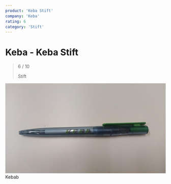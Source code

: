 ```yaml
---
product: 'Keba Stift'
company: 'Keba'
rating: 6
category: 'Stift'
---
```


# Keba - Keba Stift
>
> 6 / 10
>
> Stift

![Keba Stift](./assets/keba-keba-stift-ad8b3d80-505c-4143-998e-bf17049c0d17.jpg)
Kebab
